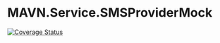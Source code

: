 # MAVN.Service.SMSProviderMock

[![Coverage Status](https://coveralls.io/repos/github/OpenMAVN/MAVN.Service.SMSProviderMock/badge.svg?branch=master)](https://coveralls.io/github/OpenMAVN/MAVN.Service.SMSProviderMock?branch=master)